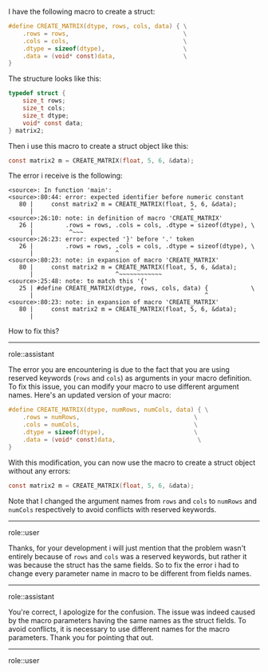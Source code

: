 I have the following macro to create a struct:
```c
#define CREATE_MATRIX(dtype, rows, cols, data) { \
    .rows = rows,                                \
    .cols = cols,                                \
    .dtype = sizeof(dtype),                      \
    .data = (void* const)data,                   \
}
```

The structure looks like this:
```c
typedef struct {
    size_t rows;
    size_t cols;
    size_t dtype;
    void* const data;
} matrix2;
```

Then i use this macro to create a struct object like this:
```c
const matrix2 m = CREATE_MATRIX(float, 5, 6, &data);
```

The error i receive is the following: 
```
<source>: In function 'main':
<source>:80:44: error: expected identifier before numeric constant
   80 |     const matrix2 m = CREATE_MATRIX(float, 5, 6, &data);
      |                                            ^
<source>:26:10: note: in definition of macro 'CREATE_MATRIX'
   26 |         .rows = rows, .cols = cols, .dtype = sizeof(dtype), \
      |          ^~~~
<source>:26:23: error: expected '}' before '.' token
   26 |         .rows = rows, .cols = cols, .dtype = sizeof(dtype), \
      |                       ^
<source>:80:23: note: in expansion of macro 'CREATE_MATRIX'
   80 |     const matrix2 m = CREATE_MATRIX(float, 5, 6, &data);
      |                       ^~~~~~~~~~~~~
<source>:25:48: note: to match this '{'
   25 | #define CREATE_MATRIX(dtype, rows, cols, data) {            \
      |                                                ^
<source>:80:23: note: in expansion of macro 'CREATE_MATRIX'
   80 |     const matrix2 m = CREATE_MATRIX(float, 5, 6, &data);
      |    
```

How to fix this?

<hr class="__chatgpt_plugin">

role::assistant

The error you are encountering is due to the fact that you are using reserved keywords (`rows` and `cols`) as arguments in your macro definition. To fix this issue, you can modify your macro to use different argument names. Here's an updated version of your macro:

```c
#define CREATE_MATRIX(dtype, numRows, numCols, data) { \
    .rows = numRows,                                \
    .cols = numCols,                                \
    .dtype = sizeof(dtype),                         \
    .data = (void* const)data,                       \
}
```

With this modification, you can now use the macro to create a struct object without any errors:

```c
const matrix2 m = CREATE_MATRIX(float, 5, 6, &data);
```

Note that I changed the argument names from `rows` and `cols` to `numRows` and `numCols` respectively to avoid conflicts with reserved keywords.

<hr class="__chatgpt_plugin">

role::user

Thanks, for your development i will just mention that the problem wasn't entirely because of `rows` and `cols` was a reserved keywords, but rather it was because the struct has the same fields. So to fix the error i had to change every parameter name in macro to be different from fields names.

<hr class="__chatgpt_plugin">

role::assistant

You're correct, I apologize for the confusion. The issue was indeed caused by the macro parameters having the same names as the struct fields. To avoid conflicts, it is necessary to use different names for the macro parameters. Thank you for pointing that out.

<hr class="__chatgpt_plugin">

role::user

